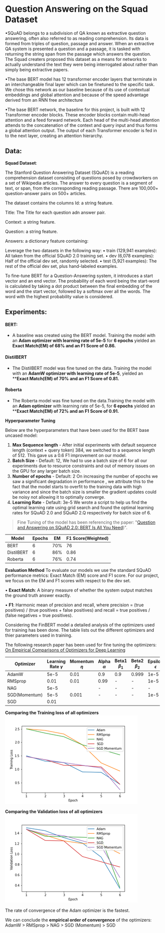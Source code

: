 # Question Answering on the Squad Dataset

•SQuAD belongs to a subdivision of QA known as extractive question answering, often also referred to as reading comprehension. Its data is formed from triples of question, passage and answer. When an extractive QA system is presented a question and a passage, it is tasked with returning the string span from the passage which answers the question.
The Squad creaters proposed this dataset as a means for networks to actually understand the text they were being interrogated about rather than simply being extractive papers.

•The base BERT model has 12 transformer
encoder layers that terminate in an interchangeable final layer which can be finetuned to the specific task. We chose this network as our baseline because of its use of contextual embeddings and global attention and because of the speed advantage derived from an RNN free architecture

•The base BERT network, the baseline for this project, is built with 12 Transformer encoder blocks.
These encoder blocks contain multi-head attention and a feed forward network. Each head of the
multi-head attention attends to the concatenation of the context and query input and thus forms a
global attention output. The output of each Transformer encoder is fed in to the next layer, creating
an attention hierarchy. 

## Data:
**Squad Dataset**:

The Stanford Question Answering Dataset (SQuAD) is a reading comprehension dataset consisting of questions posed by crowdworkers on a set of Wikipedia articles. The answer to every question is a segment of text, or span, from the corresponding reading passage. There are 100,000+ question-answer pairs on 500+ articles.

The dataset contains the columns
Id: a string feature.

Title: The Title for each question adn answer pair.

Context: a string feature.

Question: a string feature.

Answers: a dictionary feature containing:

Leverage the two datasets in the following way:
• train (129,941 examples): All taken from the official SQuAD 2.0 training set.
• dev (6,078 examples): Half of the official dev set, randomly selected.
• test (5,921 examples): The rest of the official dev set, plus hand-labeled examples.

To fine-tune BERT for a Question-Answering system, it introduces a start vector and an end vector. The probability of each word being the start-word is calculated by taking a dot product between the final embedding of the word and the start vector, followed by a softmax over all the words. The word with the highest probability value is considered.

## Experiments:
#### **BERT:**

- A baseline was created using the BERT model. Training the model with an **Adam optimizer with learning rate of 5e-5** for **6 epochs** yielded an **Exact Match(EM) of 68% and an F1 Score of 0.86.**

#### **DistilBERT**

- The DistilBERT model was fine tuned on the data. Training the model with an **AdamW optimizer with learning rate of 5e-5**, yielded an ****Exact Match(EM) of 70% and an F1 Score of 0.81.**

#### **Roberta**

- The Roberta model was fine tuned on the data.Training the model with an **Adam optimizer** with learning rate of 5e-5,  for **6 epochs** yielded an ****Exact Match(EM) of 72% and an F1 Score of 0.91.**

**Hyperparameter Tuning**

Below are the hyperparameters that have been used for the BERT base uncased model:

1. **Max Sequence length** - After initial experiments with default sequence length (context + query token) 384, we switched to a sequence length of 512. This gave us a 0.6 F1
improvement on our model.
2. **Batch Size** - Default: 12, We had to use a batch size of 6 for all our experiments due to
resource constraints and out of memory issues on the GPU for any larger batch size.
3. **Number of epochs** - Default: 2 On increasing the number of epochs we saw a significant
degradation in performance , we attribute this to the fact that the model starts
to overfit to the training data with high variance and since the batch size is smaller the
gradient updates could be noisy not allowing it to optimally converge.
4. **Learning Rate** - Default: 3e-5 We wrote a script to help us find the optimal learning rate
using grid search and found the optimal learning rates for SQuAD 2.0 and SQuAD 2.Q
respectively for batch size of 6.

> Fine Tuning of the model has been referencing the paper: "[Question and Answering on SQuAD 2.0: BERT Is All
You Need](https://web.stanford.edu/class/archive/cs/cs224n/cs224n.1194/reports/default/15812785.pdf))".

| Model | Epochs | EM | F1 Score(Weighted) |
| ----- | ------ | -------- | ------------------ |
|BERT | 6 | 70% | 76|
|DistilBERT | 6 | 86% |0.86|
|Roberta  | 6 | 76% |0.74|

**Evaluation Method**
To evaluate our models we use the standard SQuAD performance metrics: Exact Match (EM) score
and F1 score. For our project, we focus on the EM and F1 scores with respect to the dev set.

• **Exact Match**: A binary measure of whether the system output matches the ground truth
answer exactly.

• **F1**: Harmonic mean of precision and recall, where precision = (true positives) / (true
positives + false positives) and recall = true positives / (false negatives + true positives).

    
Considering the FinBERT model a detailed analysis of the optimizers used for training has been done.
The table lists out the different optimizers and thier parameters used in training.

The following research paper has been used for fine tuning the optimizers: [On Empirical Comparisons of Optimizers for Deep Learning](https://arxiv.org/pdf/1910.05446.pdf)

Optimizer | Learning Rate $\gamma$ |   Momentum $\eta$ | Alpha $\alpha$ | Beta1 $\beta_1$ | Beta2 $\beta_2$ | Epsilon $\epsilon$ |
| ---     | ---                    | ---               | ---            | ---             | ---            | ---                |
AdamW     | 5e-5                   | 0.01              | 0.9            | 0.9             | 0.999          | 1e-5               |
RMSprop   | 0.01                   | 0.01              | 0.99           | -               | -              | 1e-5                |
NAG       | 5e-5 |                 | -                 | -              | -               |-               | 1e-5                  |   
SGD(Momentum)| 5e-5                | 0.001             | -              |  -              |-               | 1e-5                  |
SGD          | 0.01 |              |                   |                 |                |                | 1e-5                   |


    
**Comparing the Training loss of all optimizers**
<br>
<img src = "train_loss_all_optim.png">


**Comparing the Validation loss of all optimizers**
<br>
<img src = "val_loss_all_optim.png">

The rate of convergence of the Adam optimizer is the fastest.

We can conclude the **empirical order of convergence** of the optimizers:
AdamW > RMSprop > NAG > SGD (Momentum) > SGD
